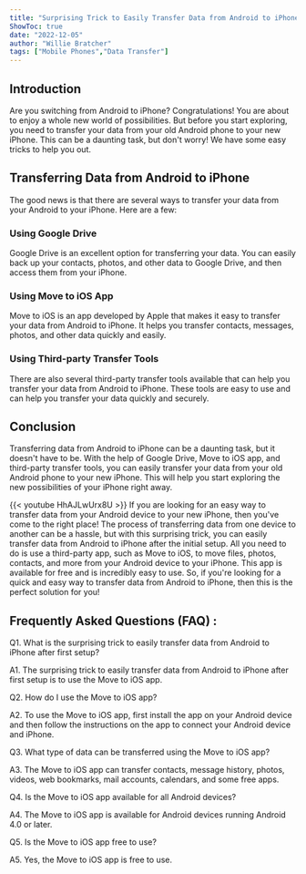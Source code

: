 ```yaml
---
title: "Surprising Trick to Easily Transfer Data from Android to iPhone After First Setup!"
ShowToc: true 
date: "2022-12-05"
author: "Willie Bratcher" 
tags: ["Mobile Phones","Data Transfer"]
---
```

## Introduction

Are you switching from Android to iPhone? Congratulations! You are about to enjoy a whole new world of possibilities. But before you start exploring, you need to transfer your data from your old Android phone to your new iPhone. This can be a daunting task, but don't worry! We have some easy tricks to help you out.

## Transferring Data from Android to iPhone

The good news is that there are several ways to transfer your data from your Android to your iPhone. Here are a few:

### Using Google Drive

Google Drive is an excellent option for transferring your data. You can easily back up your contacts, photos, and other data to Google Drive, and then access them from your iPhone.

### Using Move to iOS App

Move to iOS is an app developed by Apple that makes it easy to transfer your data from Android to iPhone. It helps you transfer contacts, messages, photos, and other data quickly and easily.

### Using Third-party Transfer Tools

There are also several third-party transfer tools available that can help you transfer your data from Android to iPhone. These tools are easy to use and can help you transfer your data quickly and securely.

## Conclusion

Transferring data from Android to iPhone can be a daunting task, but it doesn't have to be. With the help of Google Drive, Move to iOS app, and third-party transfer tools, you can easily transfer your data from your old Android phone to your new iPhone. This will help you start exploring the new possibilities of your iPhone right away.

{{< youtube HhAJLwUrx8U >}} 
If you are looking for an easy way to transfer data from your Android device to your new iPhone, then you've come to the right place! The process of transferring data from one device to another can be a hassle, but with this surprising trick, you can easily transfer data from Android to iPhone after the initial setup. All you need to do is use a third-party app, such as Move to iOS, to move files, photos, contacts, and more from your Android device to your iPhone. This app is available for free and is incredibly easy to use. So, if you're looking for a quick and easy way to transfer data from Android to iPhone, then this is the perfect solution for you!

## Frequently Asked Questions (FAQ) :
Q1. What is the surprising trick to easily transfer data from Android to iPhone after first setup?

A1. The surprising trick to easily transfer data from Android to iPhone after first setup is to use the Move to iOS app. 

Q2. How do I use the Move to iOS app?

A2. To use the Move to iOS app, first install the app on your Android device and then follow the instructions on the app to connect your Android device and iPhone.

Q3. What type of data can be transferred using the Move to iOS app?

A3. The Move to iOS app can transfer contacts, message history, photos, videos, web bookmarks, mail accounts, calendars, and some free apps.

Q4. Is the Move to iOS app available for all Android devices?

A4. The Move to iOS app is available for Android devices running Android 4.0 or later.

Q5. Is the Move to iOS app free to use?

A5. Yes, the Move to iOS app is free to use.


